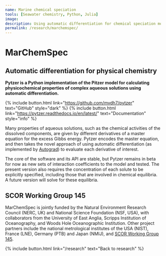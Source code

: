 ```yaml
---
name: Marine chemical speciation
tools: [Seawater chemistry, Python, Julia]
image:
description: Using automatic differentiation for chemical speciation modelling of seawater, and understanding the underlying uncertainties.
permalink: /research/marchemspec/
---
```


# **MarChemSpec**

## Automatic differentiation for physical chemistry

**Pytzer is a Python implementation of the Pitzer model for calculating physicochemical properties of complex aqueous solutions using automatic differentiation.**

{% include button.html link="https://github.com/mvdh7/pytzer" text="GitHub" style="dark" %}
{% include button.html link="https://pytzer.readthedocs.io/en/latest/" text="Documentation" style="info" %}

Many properties of aqueous solutions, such as the chemical activities of the dissolved components, are given by different derivatives of a master equation for the excess Gibbs energy. Pytzer encodes the master equation, and then takes the novel approach of using automatic differentiation (as implemented by [Autograd](https://github.com/HIPS/autograd)) to evaluate each derivative of interest.

The core of the software and its API are stable, but Pytzer remains in beta for now as new sets of interaction coefficients to the model and tested. The present version also requires the concentration of each solute to be explicitly specified, including those that are involved in chemical equilibria. A future version will solve for these equilibria.

## SCOR Working Group 145

MarChemSpec is jointly funded by the Natural Environment Research Council (NERC, UK) and National Science Foundation (NSF, USA), with collaborators from the University of East Anglia, Scripps Institution of Oceanography, and Woods Hole Oceanographic Institution. Other project partners include the national metrological institutes of the USA (NIST), France (LNE), Germany (PTB) and Japan (NMIJ), and [SCOR Working Group 145](http://marchemspec.org/).

<p class="text-center">
{% include button.html link="/research" text="Back to research" %}
</p>
